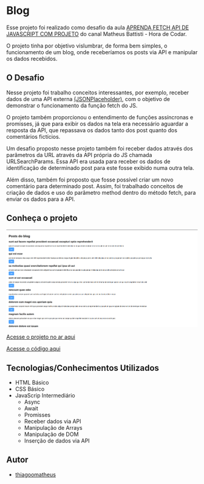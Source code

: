 # Blog

Esse projeto foi realizado como desafio da aula [APRENDA FETCH API DE JAVASCRIPT COM PROJETO](https://www.youtube.com/watch?v=qIGYM4S8x50&list=PLnDvRpP8BneysKU8KivhnrVaKpILD3gZ6&index=59) do canal Matheus Battisti - Hora de Codar.

O projeto tinha por objetivo vislumbrar, de forma bem simples, o funcionamento de um blog, onde receberíamos os posts via API e manipular os dados recebidos.

## O Desafio

Nesse projeto foi trabalho conceitos interessantes, por exemplo, receber dados de uma API externa [(JSONPlaceholder)](https://jsonplaceholder.typicode.com/), com o objetivo de demonstrar o funcionamento da função fetch do JS.

O projeto também proporcionou o entendimento de funções assíncronas e promisses, já que para exibir os dados na tela era necessário aguardar a resposta da API, que repassava os dados tanto dos post quanto dos comentários fictícios.

Um desafio proposto nesse projeto também foi receber dados através dos parâmetros da URL através da API própria do JS chamada URLSearchParams. Essa API era usada para receber os dados de identificação de determinado post para este fosse exibido numa outra tela.

Além disso, também foi proposto que fosse possível criar um novo comentário para determinado post. Assim, foi trabalhado conceitos de criação de dados e uso do parâmetro method dentro do método fetch, para enviar os dados para a API.

## Conheça o projeto

![Blog - Desktop](images/desktop.png)

[Acesse o projeto no ar aqui](https://thiagoomatheus.github.io/projects/blog/index.html)

[Acesse o código aqui](https://github.com/thiagoomatheus/projects/tree/main/blog)

## Tecnologias/Conhecimentos Utilizados

- HTML Básico
- CSS Básico
- JavaScrip Intermediário
    - Async
    - Await
    - Promisses
    - Receber dados via API
    - Manipulação de Arrays
    - Manipulação de DOM
    - Inserção de dados via API

## Autor

- [thiagoomatheus](https://github.com/thiagoomatheus)
